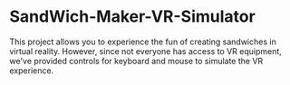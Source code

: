 # SandWich-Maker-VR-Simulator
This project allows you to experience the fun of creating sandwiches in virtual reality. However, since not everyone has access to VR equipment, we've provided controls for keyboard and mouse to simulate the VR experience. 
